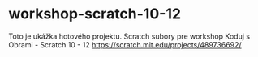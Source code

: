 # workshop-scratch-10-12
Toto je ukážka hotového projektu.
Scratch subory pre workshop Koduj s Obrami - Scratch 10 - 12
https://scratch.mit.edu/projects/489736692/
